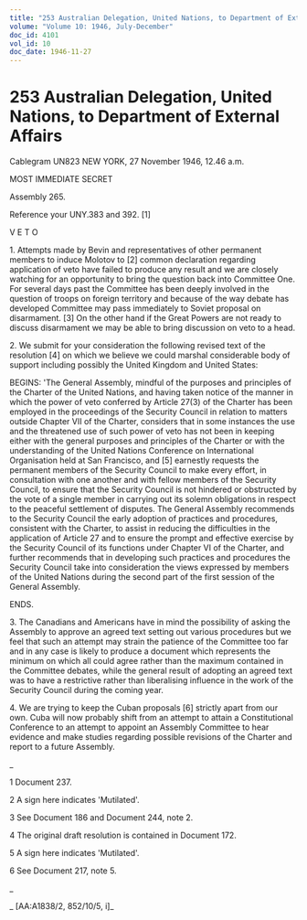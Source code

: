 ```yaml
---
title: "253 Australian Delegation, United Nations, to Department of External Affairs"
volume: "Volume 10: 1946, July-December"
doc_id: 4101
vol_id: 10
doc_date: 1946-11-27
---
```


# 253 Australian Delegation, United Nations, to Department of External Affairs

Cablegram UN823 NEW YORK, 27 November 1946, 12.46 a.m.

MOST IMMEDIATE SECRET

Assembly 265.

Reference your UNY.383 and 392. [1]

V E T O

1\. Attempts made by Bevin and representatives of other permanent members to induce Molotov to [2] common declaration regarding application of veto have failed to produce any result and we are closely watching for an opportunity to bring the question back into Committee One. For several days past the Committee has been deeply involved in the question of troops on foreign territory and because of the way debate has developed Committee may pass immediately to Soviet proposal on disarmament. [3] On the other hand if the Great Powers are not ready to discuss disarmament we may be able to bring discussion on veto to a head.

2\. We submit for your consideration the following revised text of the resolution [4] on which we believe we could marshal considerable body of support including possibly the United Kingdom and United States:

BEGINS: 'The General Assembly, mindful of the purposes and principles of the Charter of the United Nations, and having taken notice of the manner in which the power of veto conferred by Article 27(3) of the Charter has been employed in the proceedings of the Security Council in relation to matters outside Chapter VII of the Charter, considers that in some instances the use and the threatened use of such power of veto has not been in keeping either with the general purposes and principles of the Charter or with the understanding of the United Nations Conference on International Organisation held at San Francisco, and [5] earnestly requests the permanent members of the Security Council to make every effort, in consultation with one another and with fellow members of the Security Council, to ensure that the Security Council is not hindered or obstructed by the vote of a single member in carrying out its solemn obligations in respect to the peaceful settlement of disputes. The General Assembly recommends to the Security Council the early adoption of practices and procedures, consistent with the Charter, to assist in reducing the difficulties in the application of Article 27 and to ensure the prompt and effective exercise by the Security Council of its functions under Chapter VI of the Charter, and further recommends that in developing such practices and procedures the Security Council take into consideration the views expressed by members of the United Nations during the second part of the first session of the General Assembly.

ENDS.

3\. The Canadians and Americans have in mind the possibility of asking the Assembly to approve an agreed text setting out various procedures but we feel that such an attempt may strain the patience of the Committee too far and in any case is likely to produce a document which represents the minimum on which all could agree rather than the maximum contained in the Committee debates, while the general result of adopting an agreed text was to have a restrictive rather than liberalising influence in the work of the Security Council during the coming year.

4\. We are trying to keep the Cuban proposals [6] strictly apart from our own. Cuba will now probably shift from an attempt to attain a Constitutional Conference to an attempt to appoint an Assembly Committee to hear evidence and make studies regarding possible revisions of the Charter and report to a future Assembly.

_

1 Document 237.

2 A sign here indicates 'Mutilated'.

3 See Document 186 and Document 244, note 2.

4 The original draft resolution is contained in Document 172.

5 A sign here indicates 'Mutilated'.

6 See Document 217, note 5.

_

_ [AA:A1838/2, 852/10/5, i]_
